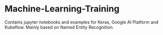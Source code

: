 # Machine-Learning-Training
Contains jupyter notebooks and examples for Keras, Google AI Platform and Kubeflow. Mainly based on Named Entity Recognition.
